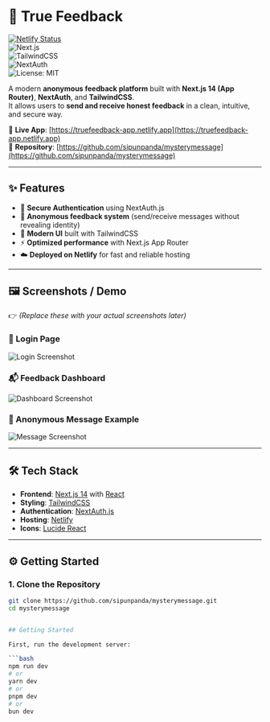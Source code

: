 # 🌟 True Feedback  

[![Netlify Status](https://api.netlify.com/api/v1/badges/your-netlify-badge-id/deploy-status)](https://app.netlify.com/sites/truefeedback-app/deploys)  
![Next.js](https://img.shields.io/badge/Next.js-14-black?style=flat&logo=next.js)  
![TailwindCSS](https://img.shields.io/badge/TailwindCSS-3.4-38B2AC?style=flat&logo=tailwind-css&logoColor=white)  
![NextAuth](https://img.shields.io/badge/Auth-NextAuth.js-blue?style=flat&logo=auth0)  
![License: MIT](https://img.shields.io/badge/License-MIT-green.svg)  

A modern **anonymous feedback platform** built with **Next.js 14 (App Router)**, **NextAuth**, and **TailwindCSS**.  
It allows users to **send and receive honest feedback** in a clean, intuitive, and secure way.  

🔗 **Live App**: [https://truefeedback-app.netlify.app](https://truefeedback-app.netlify.app)  
📂 **Repository**: [https://github.com/sipunpanda/mysterymessage](https://github.com/sipunpanda/mysterymessage)  

---

## ✨ Features
- 🔐 **Secure Authentication** using NextAuth.js  
- 📨 **Anonymous feedback system** (send/receive messages without revealing identity)  
- 🎨 **Modern UI** built with TailwindCSS   
- ⚡ **Optimized performance** with Next.js App Router  
- ☁️ **Deployed on Netlify** for fast and reliable hosting  

---

## 🖼 Screenshots / Demo  

👉 *(Replace these with your actual screenshots later)*  

### 🔑 Login Page  
![Login Screenshot](https://res.cloudinary.com/sipunpanda/image/upload/v1755530135/login_h8dawz.png)  

### 📬 Feedback Dashboard  
![Dashboard Screenshot](https://res.cloudinary.com/sipunpanda/image/upload/v1755530135/dashboard_byscjd.png)  

### 📨 Anonymous Message Example  
![Message Screenshot](https://res.cloudinary.com/sipunpanda/image/upload/v1755530134/message_rhedyx.png)  

---

## 🛠 Tech Stack
- **Frontend**: [Next.js 14](https://nextjs.org/) with [React](https://react.dev/)  
- **Styling**: [TailwindCSS](https://tailwindcss.com/)  
- **Authentication**: [NextAuth.js](https://next-auth.js.org/)  
- **Hosting**: [Netlify](https://www.netlify.com/)  
- **Icons**: [Lucide React](https://lucide.dev/)  

---

## ⚙️ Getting Started  

### 1. Clone the Repository
```bash
git clone https://github.com/sipunpanda/mysterymessage.git
cd mysterymessage


## Getting Started

First, run the development server:

```bash
npm run dev
# or
yarn dev
# or
pnpm dev
# or
bun dev
```
